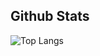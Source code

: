## Github Stats

![Top Langs](https://github-readme-stats.vercel.app/api/top-langs/?username=poblish&langs_count=8&layout=compact)
